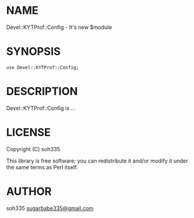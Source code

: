 # NAME

Devel::KYTProf::Config - It's new $module

# SYNOPSIS

    use Devel::KYTProf::Config;

# DESCRIPTION

Devel::KYTProf::Config is ...

# LICENSE

Copyright (C) soh335

This library is free software; you can redistribute it and/or modify
it under the same terms as Perl itself.

# AUTHOR

soh335 <sugarbabe335@gmail.com>

